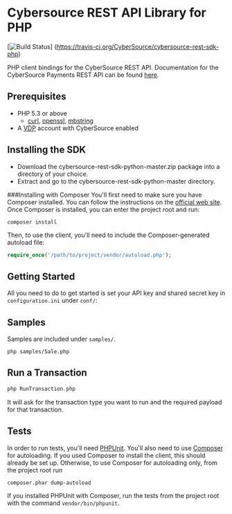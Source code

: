 # Cybersource REST API Library for PHP
[![Build Status](https://travis-ci.org/CyberSource/cybersource-rest-sdk-php.png?branch=master)]
(https://travis-ci.org/CyberSource/cybersource-rest-sdk-php)

PHP client bindings for the CyberSource REST API. Documentation for the CyberSource Payments REST API can be found [here](https://vdp.visa.com/products/cybersource/reference#cybersource).

## Prerequisites

- PHP 5.3 or above
   - [curl](http://php.net/manual/en/book.curl.php), [openssl](http://php.net/manual/en/book.openssl.php), [mbstring](http://php.net/manual/en/book.mbstring.php)
- A [VDP](https://vdp.visa.com) account with CyberSource enabled

## Installing the SDK
* Download the cybersource-rest-sdk-python-master.zip package into a directory of your choice.
* Extract and go to the cybersource-rest-sdk-python-master directory.

###Installing with Composer
You'll first need to make sure you have Composer installed. You can follow the instructions on the [official web site](https://getcomposer.org/download/). Once Composer is installed, you can enter the project root and run:
```
composer install
```
Then, to use the client, you'll need to include the Composer-generated autoload file:

```php
require_once('/path/to/project/vendor/autoload.php');
```

## Getting Started
All you need to do to get started is set your API key and shared secret key in ````configuration.ini```` under ````conf/````:

## Samples
Samples are included under ````samples/````.
```
php samples/Sale.php
```
## Run a Transaction
```php
php RunTransaction.php
```
It will ask for the transaction type you want to run and the required payload for that transaction.

## Tests

In order to run tests, you'll need [PHPUnit](https://phpunit.de). You'll also need to use [Composer](https://getcomposer.org/) for autoloading. If you used Composer to install the client, this should already be set up. Otherwise, to use Composer for autoloading only, from the project root run
```
composer.phar dump-autoload
```

If you installed PHPUnit with Composer, run the tests from the project root with the command ````vendor/bin/phpunit````.

